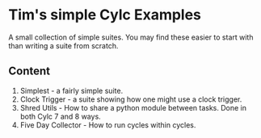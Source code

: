 # Tim's simple Cylc Examples

A small collection of simple suites. 
You may find these easier to start with than writing a suite from scratch.


## Content
1. Simplest - a fairly simple suite.
2. Clock Trigger - a suite showing how one might use a clock trigger.
3. Shred Utils - How to share a python module between tasks. Done in both Cylc 7 and 8 ways.
4. Five Day Collector - How to run cycles within cycles.
